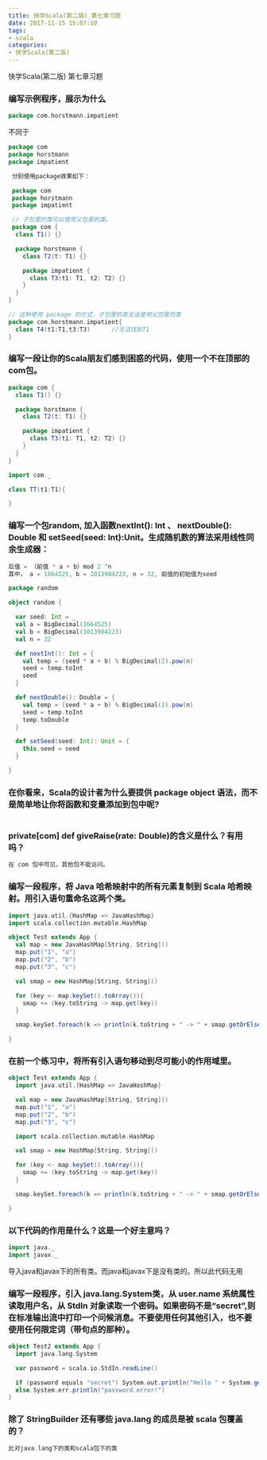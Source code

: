 ```yaml
---
title: 快学Scala(第二版)_第七章习题
date: 2017-11-15 15:07:10
tags: 
- scala
categories: 
- 快学Scala(第二版)
---
```


快学Scala(第二版) 第七章习题
<!-- more -->

### 编写示例程序，展示为什么
```scala
package com.horstmann.impatient
```
不同于
```scala
package com
package horstmann
package impatient
```

```scala
 分别使用package效果如下：

 package com
 package horstmann
 package impatient

 // 子包里的类可以使用父包里的类。
 package com {
  class T1() {}

  package horstmann {
    class T2(t: T1) {}

    package impatient {
      class T3(t1: T1, t2: T2) {}
    }
  }
}

// 这种使用 package 的方式，子包里的类无法使用父包里的类
package com.horstmann.impatient{
  class T4(t1:T1,t3:T3)      //无法找到T1
}

```

### 编写一段让你的Scala朋友们感到困惑的代码，使用一个不在顶部的com包。
```scala
package com {
  class T1() {}

  package horstmann {
    class T2(t: T1) {}

    package impatient {
      class T3(t1: T1, t2: T2) {}
    }
  }
}

import com._

class TT(t1:T1){

}
```

### 编写一个包random, 加入函数nextInt(): Int 、 nextDouble(): Double 和 setSeed(seed: Int):Unit。生成随机数的算法采用线性同余生成器：
```scala
后值 = （前值 * a + b）mod 2 ^n
其中， a = 1664525, b = 1013904223, n = 32, 前值的初始值为seed
```

```scala
package random

object random {

  var seed: Int = _
  val a = BigDecimal(1664525)
  val b = BigDecimal(1013904223)
  val n = 32

  def nextInt(): Int = {
    val temp = (seed * a + b) % BigDecimal(2).pow(n)
    seed = temp.toInt
    seed
  }

  def nextDouble(): Double = {
    val temp = (seed * a + b) % BigDecimal(2).pow(n)
    seed = temp.toInt
    temp.toDouble
  }

  def setSeed(seed: Int): Unit = {
    this.seed = seed
  }

}
```

### 在你看来，Scala的设计者为什么要提供 package object 语法，而不是简单地让你将函数和变量添加到包中呢?
```scala

```

### private[com] def giveRaise(rate: Double)的含义是什么？有用吗？
```scala
在 com 包中可见，其他包不能访问。
```

### 编写一段程序，将 Java 哈希映射中的所有元素复制到 Scala 哈希映射。用引入语句重命名这两个类。
```scala
import java.util.{HashMap => JavaHashMap}
import scala.collection.mutable.HashMap

object Test extends App {
  val map = new JavaHashMap[String, String]()
  map.put("1", "a")
  map.put("2", "b")
  map.put("3", "c")

  val smap = new HashMap[String, String]()

  for (key <- map.keySet().toArray()){
    smap += (key.toString -> map.get(key))
  }

  smap.keySet.foreach(k => println(k.toString + " -> " + smap.getOrElse(k, "")))

}
```

### 在前一个练习中，将所有引入语句移动到尽可能小的作用域里。
```scala
object Test extends App {
  import java.util.{HashMap => JavaHashMap}

  val map = new JavaHashMap[String, String]()
  map.put("1", "a")
  map.put("2", "b")
  map.put("3", "c")

  import scala.collection.mutable.HashMap

  val smap = new HashMap[String, String]()

  for (key <- map.keySet().toArray()){
    smap += (key.toString -> map.get(key))
  }

  smap.keySet.foreach(k => println(k.toString + " -> " + smap.getOrElse(k, "")))

}
```

### 以下代码的作用是什么？这是一个好主意吗？
```scala
import java._
import javax._
```
导入java和javax下的所有类。而java和javax下是没有类的。所以此代码无用


### 编写一段程序，引入 java.lang.System类，从 user.name 系统属性读取用户名，从 StdIn 对象读取一个密码。如果密码不是“secret”,则在标准输出流中打印一个问候消息。不要使用任何其他引入，也不要使用任何限定词（带句点的那种）。
```scala
object Test2 extends App {
  import java.lang.System

  var password = scala.io.StdIn.readLine()

  if (password equals "secret") System.out.println("Hello " + System.getProperty("user.name"))
  else System.err.println("password error!")
}
```

### 除了 StringBuilder 还有哪些 java.lang 的成员是被 scala 包覆盖的？
```scala
比对java.lang下的类和scala包下的类
```
